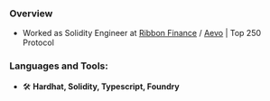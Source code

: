 <h3 align="left"> Overview </h3>

- Worked as Solidity Engineer at [Ribbon Finance](https://www.ribbon.finance/) / [Aevo](https://www.aevo.xyz/) | Top 250 Protocol

<h3 align="left">Languages and Tools:</h3>

- 🛠️ **Hardhat, Solidity, Typescript, Foundry**
